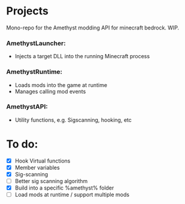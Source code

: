 # Projects

Mono-repo for the Amethyst modding API for minecraft bedrock. WIP.

### AmethystLauncher:
 - Injects a target DLL into the running Minecraft process

### AmethystRuntime:
 - Loads mods into the game at runtime
 - Manages calling mod events

### AmethystAPI:
 - Utility functions, e.g. Sigscanning, hooking, etc

# To do:
 - [x] Hook Virtual functions
 - [x] Member variables
 - [x] Sig-scanning
 - [ ] Better sig scanning algorithm
 - [x] Build into a specific %amethyst% folder
 - [ ] Load mods at runtime / support multiple mods